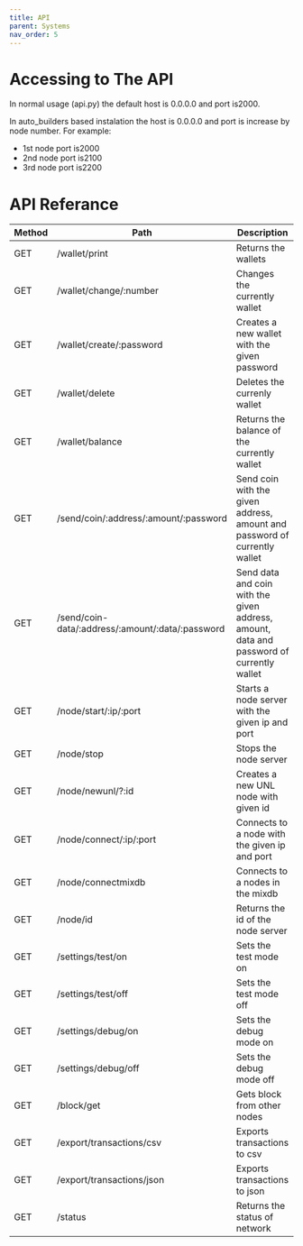 ```yaml
---
title: API
parent: Systems
nav_order: 5
---
```


# Accessing to The API
In normal usage (api.py) the default host is 0.0.0.0 and port is2000.

In auto_builders based instalation the host is 0.0.0.0 and port is 
increase by node number. For example: 
- 1st node port is2000
- 2nd node port is2100 
- 3rd node port is2200

# API Referance

| Method | Path                                             | Description                                                                              |
| ------ | ------------------------------------------------ | ---------------------------------------------------------------------------------------- |
| GET    | /wallet/print                                    | Returns the wallets                                                                      |
| GET    | /wallet/change/:number                           | Changes the currently wallet                                                             |
| GET    | /wallet/create/:password                         | Creates a new wallet with the given password                                             |
| GET    | /wallet/delete                                   | Deletes the currenly wallet                                                              |
| GET    | /wallet/balance                                  | Returns the balance of the currently wallet                                              |
| GET    | /send/coin/:address/:amount/:password            | Send coin with the given address, amount and password of currently wallet                |
| GET    | /send/coin-data/:address/:amount/:data/:password | Send data and coin with the given address, amount, data and password of currently wallet |
| GET    | /node/start/:ip/:port                            | Starts a node server with the given ip and port                                          |
| GET    | /node/stop                                       | Stops the node server                                                                    |
| GET    | /node/newunl/?:id                                | Creates a new UNL node with given id                                                     |
| GET    | /node/connect/:ip/:port                          | Connects to a node with the given ip and port                                            |
| GET    | /node/connectmixdb                               | Connects to a nodes in the mixdb                                                         |
| GET    | /node/id                                         | Returns the id of the node server                                                        |
| GET    | /settings/test/on                                | Sets the test mode on                                                                    |
| GET    | /settings/test/off                               | Sets the test mode off                                                                   |
| GET    | /settings/debug/on                               | Sets the debug mode on                                                                   |
| GET    | /settings/debug/off                              | Sets the debug mode off                                                                  |
| GET    | /block/get                                       | Gets block from other nodes                                                              |
| GET    | /export/transactions/csv                         | Exports transactions to csv                                                              |
| GET    | /export/transactions/json                        | Exports transactions to json                                                             |
| GET    | /status                                          | Returns the status of network                                                            |
